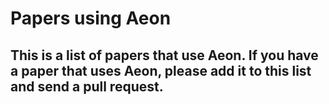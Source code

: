 # Papers using Aeon


## This is a list of papers that use Aeon. If you have a paper that uses Aeon, please add it to this list and send a pull request.
